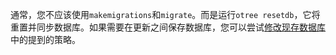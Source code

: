 通常，您不应该使用`makemigrations`和`migrate`。而是运行`otree resetdb`，它将重置并同步数据库。如果需要在更新之间保存数据库，您可以尝试[修改现存数据库]()中的提到的策略。